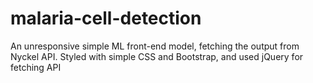 # malaria-cell-detection
An unresponsive simple ML front-end model, fetching the output from Nyckel API.
Styled with simple CSS and Bootstrap, and used jQuery for fetching API
